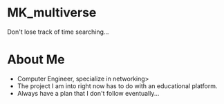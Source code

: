 # MK_multiverse
Don't lose track of time searching... 
<!DOCTYPE html>
<html lang="en">
<head>
    <meta charset="UTF-8">
    <meta name="viewport" content="width=device-width, initial-scale=1.0">
</head>
<body>
    <h1>About Me</h1>
    <ul>
        <li>Computer Engineer, specialize in networking>
        <li>The project I am into right now has to do with an educational platform. </li>
        <li> Always have a plan that I don't follow eventually... </li>
    </ul>
</body>
</html>
